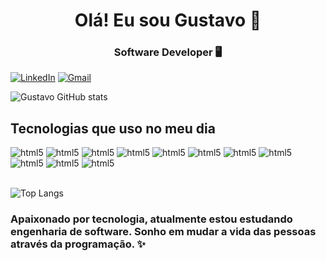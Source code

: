 <div align="center">
  <h1>Olá! Eu sou Gustavo 👋</h1>
  <h3>Software Developer 🖥️</h3>
</div>

[![LinkedIn](https://img.shields.io/badge/LinkedIn-0077B5?style=for-the-badge&logo=linkedin&logoColor=white)](https://www.linkedin.com/in/gusstavo01/)
[![Gmail](https://img.shields.io/badge/Gmail-D14836?style=for-the-badge&logo=gmail&logoColor=white)](mailto:gustavoaguiar.dev@gmail.com)

![Gustavo GitHub stats](https://github-readme-stats.vercel.app/api?username=gusstavo01&show_icons=true&theme=radical)

## Tecnologias que uso no meu dia
<div style="display: inline_block">
    <img aling="center" alt="html5" src="https://img.shields.io/badge/HTML5-E34F26?style=for-the-badge&logo=html5&logoColor=white"> 
    <img aling="center" alt="html5" src="https://img.shields.io/badge/CSS3-1572B6?style=for-the-badge&logo=css3&logoColor=white"> 
    <img aling="center" alt="html5" src="https://img.shields.io/badge/Tailwind-38B2AC?style=for-the-badge&logo=tailwind-css&logoColor=white">
    <img aling="center" alt="html5" src="https://img.shields.io/badge/JavaScript-F7DF1E?style=for-the-badge&logo=javascript&logoColor=black"> 
    <img aling="center" alt="html5" src="https://img.shields.io/badge/React-20232A?style=for-the-badge&logo=react&logoColor=61DAFB"> 
    <img aling="center" alt="html5" src="https://img.shields.io/badge/-Next_JS-black?style=for-the-badge&logoColor=white&logo=nextdotjs&color=000000"> 
    <img aling="center" alt="html5" src="https://img.shields.io/badge/TypeScript-007ACC?style=for-the-badge&logo=typescript&logoColor=white"> 
    <img aling="center" alt="html5" src="https://img.shields.io/badge/Node.js-43853D?style=for-the-badge&logo=node.js&logoColor=white"> 
    <img aling="center" alt="html5" src="https://img.shields.io/badge/nestjs-E0234E?style=for-the-badge&logo=nestjs&logoColor=white"> 
    <img aling="center" alt="html5" src="https://img.shields.io/badge/styled--components-DB7093?style=for-the-badge&logo=styled-components&logoColor=white"> 
    <img aling="center" alt="html5" src="https://img.shields.io/badge/PostgreSQL-316192?style=for-the-badge&logo=postgresql&logoColor=white"> 
</div><br>

![Top Langs](https://github-readme-stats.vercel.app/api/top-langs/?username=gusstavo01&layout=compact)

<h3> Apaixonado por tecnologia,  atualmente estou estudando engenharia de software. Sonho em mudar a vida das pessoas através da programação. ✨</h3>


